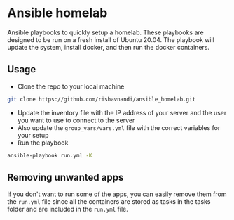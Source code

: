 # Ansible homelab

Ansible playbooks to quickly setup a homelab. These playbooks are designed to be run on a fresh install of Ubuntu 20.04.
The playbook will update the system, install docker, and then run the docker containers.

## Usage

- Clone the repo to your local machine

```bash
git clone https://github.com/rishavnandi/ansible_homelab.git
```

- Update the inventory file with the IP address of your server and the user you want to use to connect to the server
- Also update the `group_vars/vars.yml` file with the correct variables for your setup
- Run the playbook

```bash
ansible-playbook run.yml -K
```

## Removing unwanted apps

If you don't want to run some of the apps, you can easily remove them from the `run.yml` file since all the containers are stored as tasks in the tasks folder and are included in the `run.yml` file.